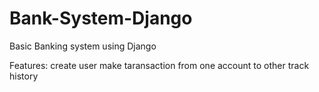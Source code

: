 # Bank-System-Django
Basic Banking system using Django 
   
Features:
create user
make taransaction from one account to other
track history

